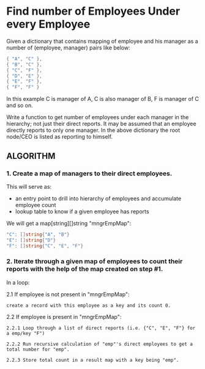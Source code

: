 # Find number of Employees Under every Employee

Given a dictionary that contains mapping of employee and his manager as a number of (employee, manager) pairs
like below:

```Go
{ "A", "C" },
{ "B", "C" },
{ "C", "F" },
{ "D", "E" },
{ "E", "F" },
{ "F", "F" }
```

In this example C is manager of A,
C is also manager of B, F is manager of C
and so on.

Write a function to get number of employees under each manager in the hierarchy; not just their direct reports.
It may be assumed that an employee directly reports to only one manager.
In the above dictionary the root node/CEO is listed as reporting to himself.


## ALGORITHM

### 1. Create a map of managers to their direct employees.
This will serve as:
- an entry point to drill into hierarchy of employees and accumulate employee count
- lookup table to know if a given employee has reports


We will get a map[string][]string "mngrEmpMap":

```Go
"C": []string{"A", "B"}
"E": []string{"D"}
"F": []string{"C", "E", "F"}
```

### 2. Iterate through a given map of employees to count their reports with the help of the map created on step #1.

In a loop:

2.1 If employee is not present in "mngrEmpMap":

	create a record with this employee as a key and its count 0.
	
2.2 If employee is present in "mngrEmpMap":
	
	2.2.1 Loop through a list of direct reports (i.e. {"C", "E", "F"} for a emp/key "F")
	
	2.2.2 Run recursive calculation of "emp"'s direct employees to get a total number for "emp".
	
	2.2.3 Store total count in a result map with a key being "emp".
